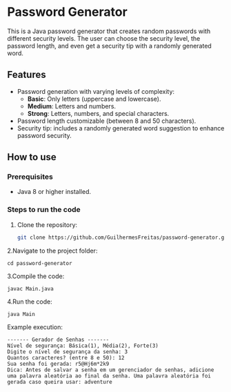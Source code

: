 # Password Generator

This is a Java password generator that creates random passwords with different security levels. The user can choose the security level, the password length, and even get a security tip with a randomly generated word.

## Features
- Password generation with varying levels of complexity:
  - **Basic**: Only letters (uppercase and lowercase).
  - **Medium**: Letters and numbers.
  - **Strong**: Letters, numbers, and special characters.
- Password length customizable (between 8 and 50 characters).
- Security tip: includes a randomly generated word suggestion to enhance password security.

## How to use

### Prerequisites
- Java 8 or higher installed.

### Steps to run the code

1. Clone the repository:
   ```bash
   git clone https://github.com/GuilhermesFreitas/password-generator.git


2.Navigate to the project folder:
```
cd password-generator
```
3.Compile the code:
```
javac Main.java
```
4.Run the code:

    java Main

Example execution:
```
------- Gerador de Senhas -------
Nível de segurança: Básica(1), Média(2), Forte(3)
Digite o nível de segurança da senha: 3
Quantos caracteres? (entre 8 e 50): 12
Sua senha foi gerada: r5@Hj6m*2k9
Dica: Antes de salvar a senha em um gerenciador de senhas, adicione uma palavra aleatória ao final da senha. Uma palavra aleatória foi gerada caso queira usar: adventure
